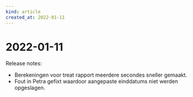 ```yaml
---
kind: article
created_at: 2022-01-11
---
```


# 2022-01-11

Release notes:

* Berekeningen voor treat rapport meerdere secondes sneller gemaakt.
* Fout in Petra gefixt waardoor aangepaste einddatums  niet werden opgeslagen.
